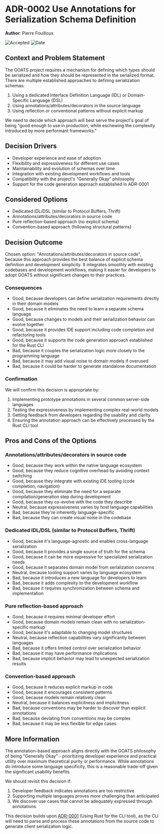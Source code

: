 # **ADR-0002** Use Annotations for Serialization Schema Definition

**Author**: Pierre Fouilloux

![Accepted](https://img.shields.io/badge/status-accepted-success) ![Date](https://img.shields.io/badge/Date-03_Aug_2023-lightblue)

## Context and Problem Statement

The GOATS project requires a mechanism for defining which types should be serialized and how they should be represented in the serialized format. There are multiple established approaches to defining serialization schemas:

1. Using a dedicated Interface Definition Language (IDL) or Domain-Specific Language (DSL)
2. Using annotations/attributes/decorators in the source language
3. Using reflection or conventional patterns without explicit markup

We need to decide which approach will best serve the project's goal of being "good enough to use in production, while eschewing the complexity introduced by more performant frameworks."

## Decision Drivers

* Developer experience and ease of adoption
* Flexibility and expressiveness for different use cases
* Maintainability and evolution of schemas over time
* Integration with existing development workflows and tools
* Compatibility with the project's "Generally Okay" philosophy
* Support for the code generation approach established in ADR-0001

## Considered Options

* Dedicated IDL/DSL (similar to Protocol Buffers, Thrift)
* Annotations/attributes/decorators in source code
* Pure reflection-based approach (no explicit schema)
* Convention-based approach (following structural patterns)

## Decision Outcome

Chosen option: "Annotations/attributes/decorators in source code", because this approach provides the best balance of explicit schema definition and development simplicity. It integrates smoothly with existing codebases and development workflows, making it easier for developers to adopt GOATS without significant changes to their practices.

### Consequences

* Good, because developers can define serialization requirements directly in their domain models
* Good, because it eliminates the need to learn a separate schema language
* Good, because changes to models and their serialization behavior can evolve together
* Good, because it provides IDE support including code completion and refactoring tools
* Good, because it supports the code generation approach established for the Rust CLI
* Bad, because it couples the serialization logic more closely to the programming language
* Bad, because it may add visual noise to domain models if overused
* Bad, because it could be harder to generate standalone documentation

### Confirmation

We will confirm this decision is appropriate by:

1. Implementing prototype annotations in several common server-side languages
2. Testing the expressiveness by implementing complex real-world models
3. Getting feedback from developers regarding the usability and clarity
4. Ensuring the annotation approach can be effectively processed by the Rust CLI tool

## Pros and Cons of the Options

### Annotations/attributes/decorators in source code

* Good, because they work within the native language ecosystem
* Good, because they reduce cognitive overhead by avoiding context switching
* Good, because they integrate with existing IDE tooling (code completion, navigation)
* Good, because they eliminate the need for a separate compilation/generation step during development
* Good, because they co-evolve with the code they describe
* Neutral, because expressiveness varies by host language capabilities
* Bad, because they're inherently language-specific
* Bad, because they can create visual noise in the codebase

### Dedicated IDL/DSL (similar to Protocol Buffers, Thrift)

* Good, because it's language-agnostic and enables cross-language serialization
* Good, because it provides a single source of truth for the schema
* Good, because it can be more expressive for specialized serialization needs
* Good, because it separates domain model from serialization concerns
* Neutral, because tooling support varies by language ecosystem
* Bad, because it introduces a new language for developers to learn
* Bad, because it adds complexity to the development workflow
* Bad, because it requires synchronization between schema and implementation

### Pure reflection-based approach

* Good, because it requires minimal developer effort
* Good, because domain models remain clean with no serialization-specific markup
* Good, because it's adaptable to changing model structures
* Neutral, because reflection capabilities vary significantly between languages
* Bad, because it offers limited control over serialization behavior
* Bad, because it may have performance implications
* Bad, because implicit behavior may lead to unexpected serialization results

### Convention-based approach

* Good, because it reduces explicit markup in code
* Good, because it encourages consistent patterns
* Good, because models remain relatively clean
* Neutral, because it balances explicitness and implicitness
* Bad, because conventions may be harder to discover than explicit annotations
* Bad, because deviating from conventions may be complex
* Bad, because it may be less flexible for edge cases

## More Information

The annotation-based approach aligns directly with the GOATS philosophy of being "Generally Okay" - prioritizing developer experience and practical utility over maximum theoretical purity or performance. While annotations do introduce some language specificity, this is a reasonable trade-off given the significant usability benefits.

We should revisit this decision if:

1. Developer feedback indicates annotations are too restrictive
2. Supporting multiple languages proves more challenging than anticipated
3. We discover use cases that cannot be adequately expressed through annotations

This decision builds upon [ADR-0001](adr-0001-rust-for-code-generation-cli.md) (Using Rust for the CLI tool), as the CLI will need to parse and process these annotations from the source code to generate client serialization logic.
